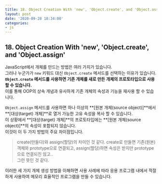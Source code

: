 ```yaml
---
title: 18. Object Creation With 'new', 'Object.create', and 'Object.assign'
layout: post
date: '2020-09-28 18:34:00'
categories:
- js
---
```


## 18. Object Creation With 'new', 'Object.create', and 'Object.assign'

JavaScript에서 개체를 만드는 방법은 여러 가지가 있습니다.  
그러나 누군가가 `new` 키워드 대신 `Object.create` 메서드를 선택하는 이유가 있습니다.  
**`Object.create` 메서드를 사용하면 기존 개체를 새로 만든 개체의 프로토타입으로 사용할 수 있습니다.**  
이를 통해 OOP의 상속 개념과 유사하게 기존 개체의 속성과 기능을 재사용 할 수 있습니다.

`Object.assign` 메서드를 사용하면 하나 이상의 **[원본 개체(source object)]**에서 **[대상(target) 개체]**로 열거 가능한 고유 속성을 복사 할 수 있습니다.  
이 상황에서 **[대상(target) 개체]**의 프로토타입에는 **[원본 개체(source object)]**의 속성이 포함되지 않습니다.  
이것이 이 두 가지 방법의 주요 차이점입니다.

>create(만들다)와 assign(할당)의 차이인 것 같다.
>create로 만들면 기존(원본) 객체와 prototype으로 연결되고, assign(할당)하면 속성은 받지만 prototype으로 연결되진 않고..  
>그런 뜻인 것 같다.

이러한 세 가지 개체 생성 방법을 이해하면 사용 사례에 따라 응용 프로그램 내에서 적절하게 사용하여 메모리 효율적인 프로그램을 만들 수 있습니다.